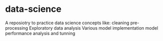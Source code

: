 # data-science

A reposiotry to practice data science concepts like:
 cleaning
 pre-processing
 Exploratory data analysis
 Various model implementation
 model performance analysis and tunning
 
